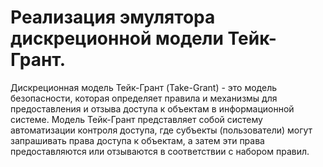 #  Реализация эмулятора дискреционной модели Тейк-Грант.

Дискреционная модель Тейк-Грант (Take-Grant) - это модель безопасности, которая определяет правила и механизмы для предоставления и отзыва доступа к объектам в информационной системе. Модель Тейк-Грант представляет собой систему автоматизации контроля доступа, где субъекты (пользователи) могут запрашивать права доступа к объектам, а затем эти права предоставляются или отзываются в соответствии с набором правил.
